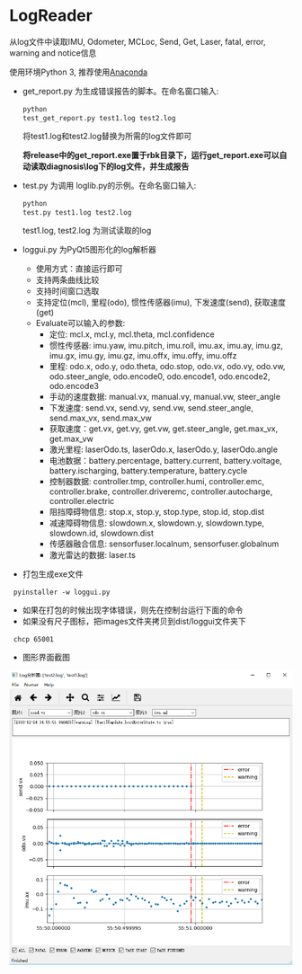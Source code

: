 # LogReader
从log文件中读取IMU, Odometer, MCLoc, Send, Get, Laser, fatal, error, warning and notice信息

使用环境Python 3, 推荐使用[Anaconda](https://www.anaconda.com/download/)
* get_report.py 为生成错误报告的脚本。在命名窗口输入:<pre><code>python test_get_report.py test1.log test2.log</pre></code>
  将test1.log和test2.log替换为所需的log文件即可

  **将release中的get_report.exe置于rbk目录下，运行get_report.exe可以自动读取diagnosis\\log下的log文件，并生成报告**
* test.py 为调用 loglib.py的示例。在命名窗口输入:<pre><code>python test.py test1.log test2.log</pre></code>
 test1.log, test2.log 为测试读取的log

* loggui.py 为PyQt5图形化的log解析器
  * 使用方式：直接运行即可
  * 支持两条曲线比较
  * 支持时间窗口选取
  * 支持定位(mcl), 里程(odo), 惯性传感器(imu), 下发速度(send), 获取速度(get)
  * Evaluate可以输入的参数:
    * 定位: mcl.x, mcl.y, mcl.theta, mcl.confidence
    * 惯性传感器: imu.yaw, imu.pitch, imu.roll, imu.ax, imu.ay, imu.gz, imu.gx, imu.gy, imu.gz, imu.offx, imu.offy, imu.offz
    * 里程: odo.x, odo.y, odo.theta, odo.stop,  odo.vx, odo.vy, odo.vw, odo.steer_angle, odo.encode0, odo.encode1, odo.encode2, odo.encode3
    * 手动的速度数据: manual.vx, manual.vy, manual.vw, steer_angle
    * 下发速度: send.vx, send.vy, send.vw, send.steer_angle, send.max_vx, send.max_vw
    * 获取速度：get.vx, get.vy, get.vw, get.steer_angle, get.max_vx, get.max_vw
    * 激光里程: laserOdo.ts, laserOdo.x, laserOdo.y, laserOdo.angle
    * 电池数据：battery.percentage, battery.current, battery.voltage, battery.ischarging, battery.temperature, battery.cycle
    * 控制器数据: controller.tmp, controller.humi, controller.emc, controller.brake, controller.driveremc, controller.autocharge, controller.electric
    * 阻挡障碍物信息: stop.x, stop.y, stop.type, stop.id, stop.dist
    * 减速障碍物信息: slowdown.x, slowdown.y, slowdown.type, slowdown.id, slowdown.dist
    * 传感器融合信息: sensorfuser.localnum, sensorfuser.globalnum
    * 激光雷达的数据: laser.ts

* 打包生成exe文件
  
<pre><code> pyinstaller -w loggui.py</pre></code>
* 如果在打包的时候出现字体错误，则先在控制台运行下面的命令
* 如果没有尺子图标，把images文件夹拷贝到dist/loggui文件夹下
<pre><code> chcp 65001 </pre></code>
* 图形界面截图

![screen shot](screen_shot.PNG)